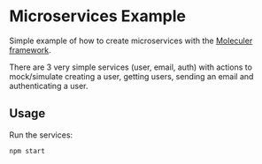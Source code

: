 # Microservices Example

Simple example of how to create microservices with the [Moleculer framework](https://moleculer.services).

There are 3 very simple services (user, email, auth) with actions to mock/simulate creating a user, getting users, sending an email and authenticating a user.

## Usage

Run the services:

```bash
npm start
```
